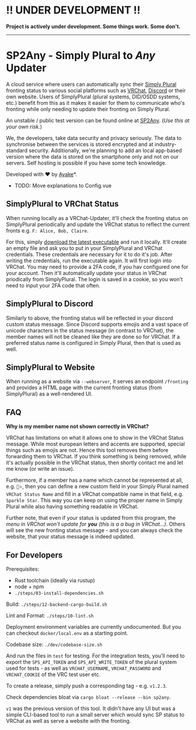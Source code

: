 # !! UNDER DEVELOPMENT !!

**Project is actively under development. Some things work. Some don't.**

----

# SP2Any - Simply Plural to *Any* Updater

A cloud service where users can automatically sync their [Simply Plural](https://apparyllis.com/) fronting status
to various social platforms such as [VRChat](https://hello.vrchat.com/), [Discord](https://discord.com) or their own website. Users of SimplyPlural (plural systems, DID/OSDD systems, etc.) benefit from this as it makes it easier for them to communicate who's fronting while only
needing to update their fronting on Simply Plural.

An unstable / public test version can be found online at [SP2Any](https://public-test.sp2any.ayake.net). (*Use this at your own risk.*)

We, the developers, take data security and privacy seriously. The data to synchronise between the services
is stored encrypted and at industry-standard security. Additionally, we're planning to add an local app-based version
where the data is stored on the smartphone only and not on our servers. Self hosting is possible if you have some tech knowledge.

Developed with ❤️ by [Ayake](https://github.com/GollyTicker)\*.

* TODO: Move explanations to Config.vue

## SimplyPlural to VRChat Status

When running locally as a VRChat-Updater, it'll check the fronting status
on SimplyPlural periodically and update the VRChat status to reflect the current fronts
e.g. `F: Alice, Bob, Claire`.

For this, simply [download the latest executable](https://github.com/GollyTicker/simply-plural-to-any-updater/releases/latest) and run it locally. It'll create an empty file and ask you to put in your SimplyPlural and VRChat credentials.
These credentials are necessary for it to do it's job. After writing the credentials,
run the executable again. It will first login into VRChat. You may need to provide
a 2FA code, if you hav configured one for your account. Then it'll automatically
update your status in VRChat priodically from SimplyPlural. The login is saved in a cookie,
so you won't need to input your 2FA code that often.

## SimplyPlural to Discord

Similarly to above, the fronting status will be reflected in your discord custom status message.
Since Discord supports emojis and a vast space of unicode characters in the status message (in contrast to VRChat),
the member names will not be cleaned like they are done so for VRChat. If a preferred status name is configured in Simply Plural,
then that is used as well.

## SimplyPlural to Website

When running as a website via `--webserver`, it serves an endpoint `/fronting`
and provides a HTML page with the current fronting status (from SimplyPlural)
as a well-rendered UI.

## FAQ

**Why is my member name not shown correctly in VRChat?**

VRChat has limitations on what it allows one to show in the VRChat Status message.
While most european letters and accents are supported, special things such as emojis are not.
Hence this tool removes them before forwarding them to VRChat. If you think something is being removed,
while it's actually possible in the VRChat status, then shortly contact me and let me know (or write an issue).

Furthermore, if a member has a name which cannot be represented at all, e.g. `💖⭐`, then you can define a new
custom field in your Simply Plural named `VRChat Status Name` and fill in a VRChat compatible name in that field,
e.g. `Sparkle Star`. This way you can keep on using the proper name in Simply Plural while also having
something readable in VRChat.

Further note, that even if your status is updated from this program, the _menu in VRChat won't update for **you** (this is a a bug in VRChat...)_.
Others will see the new fronting status message - and you can always check the website, that your status message is indeed updated.

## For Developers

Prerequisites:
* Rust toolchain (ideally via rustup)
* node + npm
* `./steps/03-install-dependencies.sh`

Build: `./steps/12-backend-cargo-build.sh`

Lint and Format: `./steps/10-lint.sh`

Deployment environment variables are currently undocumented. But you can checkout `docker/local.env` as a starting point.

Codebase size: `./dev/codebase-size.sh`

And run the files in `test` for testing. For the integration tests,
you'll need to export the `SPS_API_TOKEN` and `SPS_API_WRITE_TOKEN` of the plural system used for tests - 
as well as `VRCHAT_USERNAME`, `VRCHAT_PASSWORD` and `VRCHAT_COOKIE` of the VRC test user etc.

To create a release, simply push a corresponding tag - e.g. `v1.2.3`.

Check dependencies bloat via `cargo bloat --release --bin sp2any`.

`v1` was the previous version of this tool. It didn't have any UI but was a simple CLI-based tool to run a small server which would sync SP status to VRChat as well as serve a website with the fronting.

